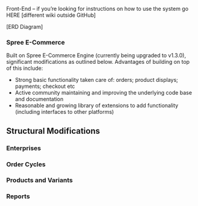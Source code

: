 Front-End – if you’re looking for instructions on how to use the system go HERE [different wiki outside GitHub]

[ERD Diagram]

### Spree E-Commerce
Built on Spree E-Commerce Engine (currently being upgraded to v1.3.0), significant modifications as outlined below. Advantages of building on top of this include:
* Strong basic functionality taken care of: orders; product displays; payments; checkout etc
* Active community maintaining and improving the underlying code base and documentation
* Reasonable and growing library of extensions to add functionality (including interfaces to other platforms)

## Structural Modifications

### Enterprises

### Order Cycles

### Products and Variants

### Reports
 